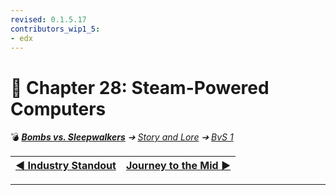 ```yaml
---
revised: 0.1.5.17
contributors_wip1_5:
- edx
---
```


# 📄 Chapter 28: Steam-Powered Computers

💣 ***[Bombs vs. Sleepwalkers][home]** ➔ [Story and Lore][story] ➔ [BvS 1][story_bvs1]*

| [◀️ Industry Standout][prev] | [Journey to the Mid ▶️][next] |
| --: | :-- |

****

[home]: /README.md
[prev]: /story/bvs1/27_industry_standout.md
[next]: /story/bvs1/29_journey_to_the_mid.md
[story]: /story/readme.md
[story_bvs1]: /story/bvs1/readme.md
